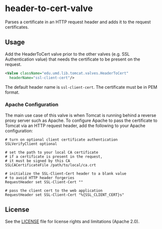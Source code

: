 # header-to-cert-valve

Parses a certificate in an HTTP request header and adds it to the request certificates.

## Usage

Add the HeaderToCert valve prior to the other valves (e.g. SSL Authentication value) that needs the certificate to be present on the request.

```xml
<Valve className="edu.umd.lib.tomcat.valves.HeaderToCert"
  headerName="ssl-client-cert"/>
```

The default header name is `ssl-client-cert`. The certificate must be in PEM format.

### Apache Configuration

The main use case of this valve is when Tomcat is running behind a reverse proxy server such as Apache. To configure Apache to pass the certificate to Tomcat via an HTTP request header, add the following to your Apache configuration:

```apacheconf
# turn on optional client certificate authentication
SSLVerifyClient optional

# set the path to your local CA certificate
# if a certificate is present in the request,
# it must be signed by this CA
SSLCACertificateFile /path/to/local/ca.crt
    
# initialize the SSL-Client-Cert header to a blank value
# to avoid HTTP header forgeries
RequestHeader set SSL-Client-Cert ""

# pass the client cert to the web application
RequestHeader set SSL-Client-Cert "%{SSL_CLIENT_CERT}s"
```

## License

See the [LICENSE](LICENSE.md) file for license rights and limitations (Apache 2.0).

